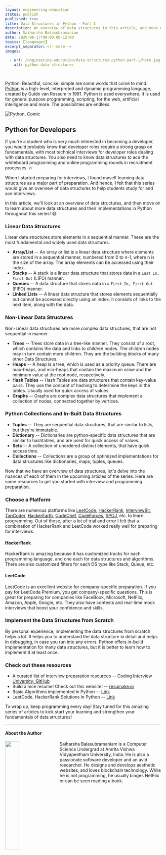 ```yaml
---
layout: engineering-education
status: publish
published: true
title: Data Structures in Python - Part 1
description: An overview of data structures in this article, and move on to learn about every data structure, and its implementation in Python throughout this series.
author: Saiharsha Balasubramaniam
date: 2020-06-17T00:00:00-12:00
topics: [languages]
excerpt_separator: <!--more-->
images:

  - url: /engineering-education/data-structures-python-part-1/hero.jpg
    alt: python data structures
 
---
```

Python. Beautiful, concise, simple are some words that come to mind. [Python](https://www.python.org/) is a high-level, interpreted and dynamic programming language, created by Guido van Rossum in 1991. Python is used everywhere. It is used for general purpose programming, scripting, for the web, artificial intelligence and more. The possibilities are endless.
<!--more-->

![Python, Comic](/engineering-education/data-structures-python-part-1/py-comic.png)

## Python for Developers

If you're a student who is very much interested in becoming a developer, you would probably know that developer roles require a strong grasp on fundamentals, with most technical interviews for developer roles dealing with data structures. You also need to know data structures to ace the whiteboard programming and online programming rounds in recruitment processes. 🔥

When I started preparing for interviews, I found myself learning data structures as a major part of preparation. And hence, I felt that this series would give an overview of data structures to help students study for and ace interviews.

In this article, we'll look at an overview of data structures, and then move on to learn about more data structures and their implementations in Python throughout this series! 😄

### Linear Data Structures

Linear data structures store elements in a sequential manner. These are the most fundamental and widely used data structures.

- **Array/List** -- An array or list is a linear data structure where elements are stored in a sequential manner, numbered from 0 to n-1, where n is the size of the array. The array elements can be accessed using their index.
- **Stacks** -- A stack is a linear data structure that stores data in a `Last In, First Out` (LIFO) manner.
- **Queues** -- A data structure that stores data in a `First In, First Out` (FIFO) manner.
- **Linked Lists** -- A linear data structure that stores elements sequentially but cannot be accessed directly using an index. It consists of links to the next item, along with the data.

### Non-Linear Data Structures

Non-Linear data structures are more complex data structures, that are not sequential in manner.

- **Trees** -- Trees store data in a tree-like manner. They consist of a root, which contains the data and links to children nodes. The children nodes may in turn contain more children. They are the building blocks of many other Data Structures.
- **Heaps** -- A heap is a tree, which is used as a priority queue. There are max-heaps, and min-heaps that contain the maximum value and the minimum value at the root node, respectively.
- **Hash Tables** -- Hash Tables are data structures that contain key-value pairs. They use the concept of hashing to determine the keys in the tables. Usually used for quick access of values.
- **Graphs** -- Graphs are complex data structures that implement a collection of nodes, connected together by vertices.

### Python Collections and In-Built Data Structures

- **Tuples** -- They are sequential data structures, that are similar to lists, but they're immutable.
- **Dictionary** -- Dictionaries are python-specific data structures that are similar to hashtables, and are used for quick access of values.
- **Sets** -- A collection of unordered distinct elements, that have quick access time.
- **Collections** -- Collections are a group of optimized implementations for data structures like dictionaries, maps, tuples, queues.

Now that we have an overview of data structures, let's delve into the nuances of each of them in the upcoming articles of the series. Here are some resources to get you started with interview and programming preparation.

### Choose a Platform
There are numerous platforms like [LeetCode](https://leetcode.com/), [HackerRank](https://www.hackerrank.com/), [InterviewBit](https://www.interviewbit.com/), [TopCoder](https://www.topcoder.com/), [HackerEarth](https://www.hackerearth.com/), [CodeChef](https://www.codechef.com/), [CodeForces](https://codeforces.com/), [SPOJ](https://www.spoj.com/), etc. to learn programming. Out of these, after a lot of trial and error I felt that a combination of HackerRank and LeetCode worked really well for preparing for interviews.

#### HackerRank
HackerRank is amazing because it has customized tracks for each programming language, and one each for data structures and algorithms. There are also customized filters for each DS type like Stack, Queue, etc. 

#### LeetCode
LeetCode is an excellent website for company-specific preparation. If you pay for LeetCode Premium, you get company-specific questions. This is great for preparing for companies like FaceBook, Microsoft, NetFlix, Amazon, Apple, Google, etc. They also have contests and real-time mock interviews that boost your confidence and skills.

### Implement the Data Structures from Scratch
By personal experience, implementing the data structures from scratch helps a lot. It helps you to understand the data structure in detail and helps in debugging, in case you run into any errors. Python offers in-build implementation for many data structures, but it is better to learn how to implement it at least once.

### Check out these resources

- A curated list of interview preparation resources -- <a href="https://github.com/jwasham/coding-interview-university">Coding Interview University: GitHub</a>
- Build a nice resume! Check out this website! -- <a href="https://resumake.io">resumake.io</a>
- Basic Algorithms implemented in Python -- <a href="https://github.com/TheAlgorithms/Python">Link</a>
- LeetCode, HackerRank Solutions in Python -- <a href="https://github.com/cyberShaw/Algorithms">Link</a>

To wrap up, keep programming every day! Stay tuned for this amazing series of articles to kick start your learning and strengthen your fundamentals of data structures!

---

#### About the Author

<img style="float: left; padding-right: 5%; margin-bottom: 10px; width:30%;" src="/assets/images/education/authors/saiharsha-balasubramaniam.jpg">Saiharsha Balasubramaniam is a Computer Science Undergrad at Amrita Vishwa Vidyapeetham University, India. He is also a passionate software developer and an avid researcher. He designs and develops aesthetic websites, and loves blockchain technology. While he is not programming, he usually binges NetFlix or can be seen reading a book.